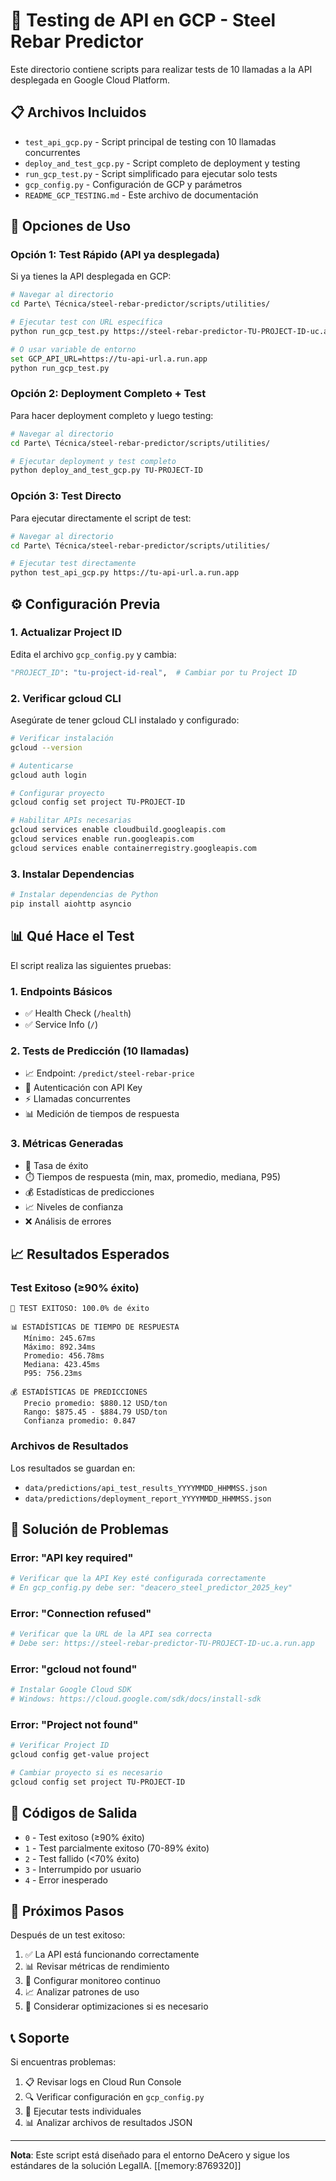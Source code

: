 # 🧪 Testing de API en GCP - Steel Rebar Predictor

Este directorio contiene scripts para realizar tests de 10 llamadas a la API desplegada en Google Cloud Platform.

## 📋 Archivos Incluidos

- `test_api_gcp.py` - Script principal de testing con 10 llamadas concurrentes
- `deploy_and_test_gcp.py` - Script completo de deployment y testing
- `run_gcp_test.py` - Script simplificado para ejecutar solo tests
- `gcp_config.py` - Configuración de GCP y parámetros
- `README_GCP_TESTING.md` - Este archivo de documentación

## 🚀 Opciones de Uso

### Opción 1: Test Rápido (API ya desplegada)

Si ya tienes la API desplegada en GCP:

```bash
# Navegar al directorio
cd Parte\ Técnica/steel-rebar-predictor/scripts/utilities/

# Ejecutar test con URL específica
python run_gcp_test.py https://steel-rebar-predictor-TU-PROJECT-ID-uc.a.run.app

# O usar variable de entorno
set GCP_API_URL=https://tu-api-url.a.run.app
python run_gcp_test.py
```

### Opción 2: Deployment Completo + Test

Para hacer deployment completo y luego testing:

```bash
# Navegar al directorio
cd Parte\ Técnica/steel-rebar-predictor/scripts/utilities/

# Ejecutar deployment y test completo
python deploy_and_test_gcp.py TU-PROJECT-ID
```

### Opción 3: Test Directo

Para ejecutar directamente el script de test:

```bash
# Navegar al directorio
cd Parte\ Técnica/steel-rebar-predictor/scripts/utilities/

# Ejecutar test directamente
python test_api_gcp.py https://tu-api-url.a.run.app
```

## ⚙️ Configuración Previa

### 1. Actualizar Project ID

Edita el archivo `gcp_config.py` y cambia:

```python
"PROJECT_ID": "tu-project-id-real",  # Cambiar por tu Project ID
```

### 2. Verificar gcloud CLI

Asegúrate de tener gcloud CLI instalado y configurado:

```bash
# Verificar instalación
gcloud --version

# Autenticarse
gcloud auth login

# Configurar proyecto
gcloud config set project TU-PROJECT-ID

# Habilitar APIs necesarias
gcloud services enable cloudbuild.googleapis.com
gcloud services enable run.googleapis.com
gcloud services enable containerregistry.googleapis.com
```

### 3. Instalar Dependencias

```bash
# Instalar dependencias de Python
pip install aiohttp asyncio
```

## 📊 Qué Hace el Test

El script realiza las siguientes pruebas:

### 1. Endpoints Básicos
- ✅ Health Check (`/health`)
- ✅ Service Info (`/`)

### 2. Tests de Predicción (10 llamadas)
- 📈 Endpoint: `/predict/steel-rebar-price`
- 🔑 Autenticación con API Key
- ⚡ Llamadas concurrentes
- 📊 Medición de tiempos de respuesta

### 3. Métricas Generadas
- 🎯 Tasa de éxito
- ⏱️ Tiempos de respuesta (min, max, promedio, mediana, P95)
- 💰 Estadísticas de predicciones
- 📈 Niveles de confianza
- ❌ Análisis de errores

## 📈 Resultados Esperados

### Test Exitoso (≥90% éxito)
```
🎉 TEST EXITOSO: 100.0% de éxito

📊 ESTADÍSTICAS DE TIEMPO DE RESPUESTA
   Mínimo: 245.67ms
   Máximo: 892.34ms
   Promedio: 456.78ms
   Mediana: 423.45ms
   P95: 756.23ms

💰 ESTADÍSTICAS DE PREDICCIONES
   Precio promedio: $880.12 USD/ton
   Rango: $875.45 - $884.79 USD/ton
   Confianza promedio: 0.847
```

### Archivos de Resultados

Los resultados se guardan en:
- `data/predictions/api_test_results_YYYYMMDD_HHMMSS.json`
- `data/predictions/deployment_report_YYYYMMDD_HHMMSS.json`

## 🔧 Solución de Problemas

### Error: "API key required"
```bash
# Verificar que la API Key esté configurada correctamente
# En gcp_config.py debe ser: "deacero_steel_predictor_2025_key"
```

### Error: "Connection refused"
```bash
# Verificar que la URL de la API sea correcta
# Debe ser: https://steel-rebar-predictor-TU-PROJECT-ID-uc.a.run.app
```

### Error: "gcloud not found"
```bash
# Instalar Google Cloud SDK
# Windows: https://cloud.google.com/sdk/docs/install-sdk
```

### Error: "Project not found"
```bash
# Verificar Project ID
gcloud config get-value project

# Cambiar proyecto si es necesario
gcloud config set project TU-PROJECT-ID
```

## 📝 Códigos de Salida

- `0` - Test exitoso (≥90% éxito)
- `1` - Test parcialmente exitoso (70-89% éxito)
- `2` - Test fallido (<70% éxito)
- `3` - Interrumpido por usuario
- `4` - Error inesperado

## 🎯 Próximos Pasos

Después de un test exitoso:

1. ✅ La API está funcionando correctamente
2. 📊 Revisar métricas de rendimiento
3. 🔄 Configurar monitoreo continuo
4. 📈 Analizar patrones de uso
5. 🚀 Considerar optimizaciones si es necesario

## 📞 Soporte

Si encuentras problemas:

1. 📋 Revisar logs en Cloud Run Console
2. 🔍 Verificar configuración en `gcp_config.py`
3. 🧪 Ejecutar tests individuales
4. 📊 Analizar archivos de resultados JSON

---

**Nota**: Este script está diseñado para el entorno DeAcero y sigue los estándares de la solución LegalIA. [[memory:8769320]]
